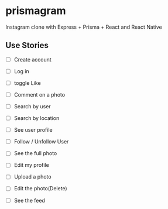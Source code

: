 # prismagram
Instagram clone with Express + Prisma + React and React Native


## Use Stories

 - [ ] Create account
 - [ ] Log in
 - [ ] toggle Like
 - [ ] Comment on a photo
 - [ ] Search by user
 - [ ] Search by location
 - [ ] See user profile
 - [ ] Follow / Unfollow User
 - [ ] See the full photo
 - [ ] Edit my profile
 - [ ] Upload a photo
 - [ ] Edit the photo(Delete)
 
 - [ ] See the feed
